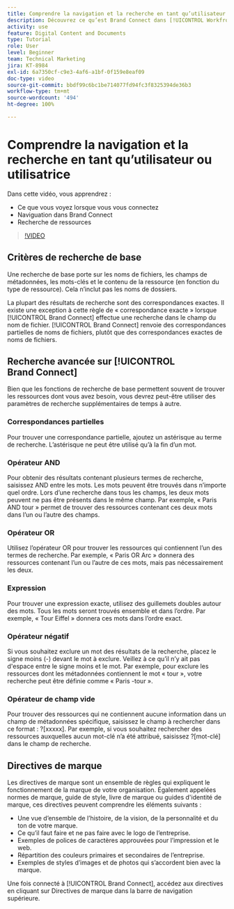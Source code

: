 ```yaml
---
title: Comprendre la navigation et la recherche en tant qu’utilisateur ou utilisatrice
description: Découvrez ce qu’est Brand Connect dans [!UICONTROL Workfront DAM] et comment y naviguer.
activity: use
feature: Digital Content and Documents
type: Tutorial
role: User
level: Beginner
team: Technical Marketing
jira: KT-8984
exl-id: 6a7350cf-c9e3-4af6-a1bf-0f159e8eaf09
doc-type: video
source-git-commit: bbdf99c6bc1be714077fd94fc3f8325394de36b3
workflow-type: tm+mt
source-wordcount: '494'
ht-degree: 100%

---
```


# Comprendre la navigation et la recherche en tant qu’utilisateur ou utilisatrice

Dans cette vidéo, vous apprendrez :

* Ce que vous voyez lorsque vous vous connectez
* Naviguation dans Brand Connect
* Recherche de ressources

>[!VIDEO](https://video.tv.adobe.com/v/3418747/?quality=12&learn=on&enablevpops=1&captions=fre_fr)

## Critères de recherche de base

Une recherche de base porte sur les noms de fichiers, les champs de métadonnées, les mots-clés et le contenu de la ressource (en fonction du type de ressource). Cela n’inclut pas les noms de dossiers.

La plupart des résultats de recherche sont des correspondances exactes. Il existe une exception à cette règle de « correspondance exacte » lorsque [!UICONTROL Brand Connect] effectue une recherche dans le champ du nom de fichier. [!UICONTROL Brand Connect] renvoie des correspondances partielles de noms de fichiers, plutôt que des correspondances exactes de noms de fichiers.

## Recherche avancée sur [!UICONTROL Brand Connect]

Bien que les fonctions de recherche de base permettent souvent de trouver les ressources dont vous avez besoin, vous devrez peut-être utiliser des paramètres de recherche supplémentaires de temps à autre.

### Correspondances partielles

Pour trouver une correspondance partielle, ajoutez un astérisque au terme de recherche. L’astérisque ne peut être utilisé qu’à la fin d’un mot.

### Opérateur AND

Pour obtenir des résultats contenant plusieurs termes de recherche, saisissez AND entre les mots. Les mots peuvent être trouvés dans n’importe quel ordre. Lors d’une recherche dans tous les champs, les deux mots peuvent ne pas être présents dans le même champ. Par exemple, « Paris AND tour » permet de trouver des ressources contenant ces deux mots dans l’un ou l’autre des champs.

### Opérateur OR

Utilisez l’opérateur OR pour trouver les ressources qui contiennent l’un des termes de recherche. Par exemple, « Paris OR Arc » donnera des ressources contenant l’un ou l’autre de ces mots, mais pas nécessairement les deux.

### Expression

Pour trouver une expression exacte, utilisez des guillemets doubles autour des mots. Tous les mots seront trouvés ensemble et dans l’ordre. Par exemple, « Tour Eiffel » donnera ces mots dans l’ordre exact.

### Opérateur négatif

Si vous souhaitez exclure un mot des résultats de la recherche, placez le signe moins (-) devant le mot à exclure. Veillez à ce qu’il n’y ait pas d&#39;espace entre le signe moins et le mot. Par exemple, pour exclure les ressources dont les métadonnées contiennent le mot « tour », votre recherche peut être définie comme « Paris -tour ».

### Opérateur de champ vide

Pour trouver des ressources qui ne contiennent aucune information dans un champ de métadonnées spécifique, saisissez le champ à rechercher dans ce format : ?[xxxxx]. Par exemple, si vous souhaitez rechercher des ressources auxquelles aucun mot-clé n’a été attribué, saisissez ?[mot-clé] dans le champ de recherche.

## Directives de marque

Les directives de marque sont un ensemble de règles qui expliquent le fonctionnement de la marque de votre organisation. Également appelées normes de marque, guide de style, livre de marque ou guides d&#39;identité de marque, ces directives peuvent comprendre les éléments suivants :

* Une vue d’ensemble de l’histoire, de la vision, de la personnalité et du ton de votre marque.
* Ce qu’il faut faire et ne pas faire avec le logo de l’entreprise.
* Exemples de polices de caractères approuvées pour l’impression et le web.
* Répartition des couleurs primaires et secondaires de l’entreprise.
* Exemples de styles d’images et de photos qui s’accordent bien avec la marque.

Une fois connecté à [!UICONTROL Brand Connect], accédez aux directives en cliquant sur Directives de marque dans la barre de navigation supérieure.
